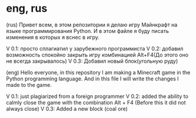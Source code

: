 # eng, rus


(rus)
Привет всем, в этом репозитории я делаю игру Майнкрафт на языке программирования Python. И в этом файле я буду писать изменения в которых я вснес в игру.

V 0.1:
  просто сплагиатил у зарубежного программиста
V 0.2:
  добавил возможность спокойно закрыть игру комбинацией Alt+F4(До этого оно не всегда закрывалось)
V 0.3:
  Добавил новый блок(угольную руду)




(eng)
Hello everyone, in this repository I am making a Minecraft game in the Python programming language. And in this file I will write the changes I made to the game.

V 0.1:
  just plagiarized from a foreign programmer
V 0.2:
  added the ability to calmly close the game with the combination Alt + F4 (Before this it did not always close)
V 0.3:
  Added a new block (coal ore)
